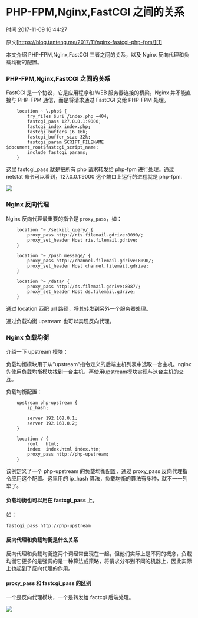 # PHP-FPM,Nginx,FastCGI 之间的关系

 时间 2017-11-09 16:44:27  

原文[https://blog.tanteng.me/2017/11/nginx-fastcgi-php-fpm/][1]


本文介绍 PHP-FPM,Nginx,FastCGI 三者之间的关系，以及 Nginx 反向代理和负载均衡的配置。

### PHP-FPM,Nginx,FastCGI 之间的关系

FastCGI 是一个协议，它是应用程序和 WEB 服务器连接的桥梁。Nginx 并不能直接与 PHP-FPM 通信，而是将请求通过 FastCGI 交给 PHP-FPM 处理。

```nginx
    location ~ \.php$ {
        try_files $uri /index.php =404;
        fastcgi_pass 127.0.0.1:9000;
        fastcgi_index index.php;
        fastcgi_buffers 16 16k;
        fastcgi_buffer_size 32k;
        fastcgi_param SCRIPT_FILENAME $document_root$fastcgi_script_name;
        include fastcgi_params;
    }
```

这里 fastcgi_pass 就是把所有 php 请求转发给 php-fpm 进行处理。通过 netstat 命令可以看到，127.0.0.1:9000 这个端口上运行的进程就是 php-fpm.

![][4]

### Nginx 反向代理

Nginx 反向代理最重要的指令是 `proxy_pass`，如：

```nginx
    location ^~ /seckill_query/ {
        proxy_pass http://ris.filemail.gdrive:8090/;
        proxy_set_header Host ris.filemail.gdrive;
    }
     
    location ^~ /push_message/ {
        proxy_pass http://channel.filemail.gdrive:8090/;
        proxy_set_header Host channel.filemail.gdrive;
    }
     
    location ^~ /data/ {
        proxy_pass http://ds.filemail.gdrive:8087/;
        proxy_set_header Host ds.filemail.gdrive;
    }
```

通过 location 匹配 url 路径，将其转发到另外一个服务器处理。

通过负载均衡 upstream 也可以实现反向代理。

### Nginx 负载均衡

介绍一下 upstream 模块：

负载均衡模块用于从”upstream”指令定义的后端主机列表中选取一台主机。nginx先使用负载均衡模块找到一台主机，再使用upstream模块实现与这台主机的交互。

负载均衡配置：

```nginx
    upstream php-upstream {
        ip_hash;
     
        server 192.168.0.1;
        server 192.168.0.2;
    }
     
    location / {
        root   html;
        index  index.html index.htm;
        proxy_pass http://php-upstream;
    }
```

该例定义了一个 php-upstream 的负载均衡配置，通过 proxy_pass 反向代理指令应用这个配置。这里用的 ip_hash 算法，负载均衡的算法有多种，就不一一列举了。

#### 负载均衡也可以用在 fastcgi_pass 上。

如：

    fastcgi_pass http://php-upstream
    

#### 反向代理和负载均衡是什么关系

反向代理和负载均衡这两个词经常出现在一起，但他们实际上是不同的概念，负载均衡它更多的是强调的是一种算法或策略，将请求分布到不同的机器上，因此实际上也起到了反向代理的作用。

#### proxy_pass 和 fastcgi_pass 的区别

一个是反向代理模块，一个是转发给 factcgi 后端处理。

![][5]


[1]: https://blog.tanteng.me/2017/11/nginx-fastcgi-php-fpm/?utm_source=tuicool&utm_medium=referral
[4]: ./img/rquu6fR.png
[5]: ./img/Y3I7JzM.jpg